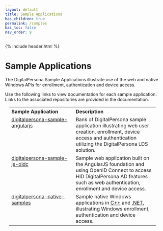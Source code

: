 ```yaml
---
layout: default
title: Sample Applications
has_children: true
permalink: /samples
has_toc: false
nav_order: 9
---
```


{% include header.html %}
<BR>

# Sample Applications

The DigitalPersona Sample Applications illustrate use of the web and native Windows APIs for enrollment, authentication and device access.

Use the following links to view documentation for each sample application. Links to the associated repositories are provided in the documentation.

<table style="width:95%;margin-left:auto;margin-right:auto;">
  <tr>
    <th style="width:35%" ALIGN="left">Sample Application</th>
    <th style="width:45%" ALIGN="left">Description</th>
  </tr>
  <tr>
    <td  valign="top"><A HREF="https://hidglobal.github.io/digitalpersona-sample-angularjs/index.html">digitalpersona-sample-angularjs</A></td>
    <td>Bank of DigitalPersona sample application illustrating web user creation,  enrollment, device access and authentication utilizing the DigitalPersona LDS solution.</td>
  </tr>  
  <tr>
    <td  valign="top"><A HREF="https://hidglobal.github.io/digitalpersona-sample-js-oidc/">digitalpersona-sample-js-oidc</A></td>
    <td>Sample web application built on the AngularJS foundation and using OpenID Connect to access HID DigitalPersona AD features such as web authentication, enrollment and device access.</td>    
  </tr>
  <tr>
    <td valign="top"><A HREF="https://hidglobal.github.io/digitalpersona-native-samples/index.html">digitalpersona-native-samples</A></td>
    <td valign="top">Sample native Windows applications in <A HREF="https://hidglobal.github.io/digitalpersona-access-management-api/samples/digitalpersona-c++-sample.html">C++</A> and <A HREF="https://hidglobal.github.io/digitalpersona-access-management-api/samples/digitalpersona-net-sample.html">.NET</A>, illustrating Windows enrollment, authentication and device access.</td>
  </tr>
</table>
